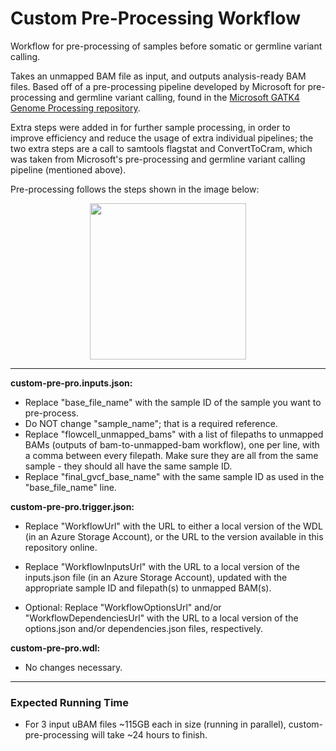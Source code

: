 # Custom Pre-Processing Workflow
Workflow for pre-processing of samples before somatic or germline variant calling.

Takes an unmapped BAM file as input, and outputs analysis-ready BAM files. Based off of a pre-processing pipeline developed by Microsoft for pre-processing and germline variant calling, found in the [Microsoft GATK4 Genome Processing repository](https://github.com/microsoft/gatk4-genome-processing-pipeline-azure).

Extra steps were added in for further sample processing, in order to improve efficiency and reduce the usage of extra individual pipelines; the two extra steps are a call to samtools flagstat and ConvertToCram, which was taken from Microsoft's pre-processing and germline variant calling pipeline (mentioned above).

Pre-processing follows the steps shown in the image below:

<p align="center"><img src="https://drive.google.com/uc?id=14lxMPZcatIP5xFboYO--t71_LdHBN0FU" width="250"></p>

---

**custom-pre-pro.inputs.json:** 

* Replace "base_file_name" with the sample ID of the sample you want to pre-process.
* Do NOT change "sample_name"; that is a required reference.
* Replace "flowcell_unmapped_bams" with a list of filepaths to unmapped BAMs (outputs of bam-to-unmapped-bam workflow), one per line, with a comma between every filepath. Make sure they are all from the same sample - they should all have the same sample ID.
* Replace "final_gvcf_base_name" with the same sample ID as used in the "base_file_name" line.

**custom-pre-pro.trigger.json:**

* Replace "WorkflowUrl" with the URL to either a local version of the WDL (in an Azure Storage Account), or the URL to the version available in this repository online.

* Replace "WorkflowInputsUrl" with the URL to a local version of the inputs.json file (in an Azure Storage Account), updated with the appropriate sample ID and filepath(s) to unmapped BAM(s).

* Optional: Replace "WorkflowOptionsUrl" and/or "WorkflowDependenciesUrl" with the URL to a local version of the options.json and/or dependencies.json files, respectively.

**custom-pre-pro.wdl:**

* No changes necessary.

---

### Expected Running Time
* For 3 input uBAM files ~115GB each in size (running in parallel), custom-pre-processing will take ~24 hours to finish.
